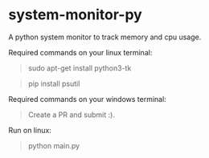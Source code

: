 # system-monitor-py
A python system monitor to track memory and cpu usage.

Required commands on your linux terminal:
> sudo apt-get install python3-tk   

> pip install psutil

Required commands on your windows terminal:
> Create a PR and submit :).

Run on linux:
> python main.py
